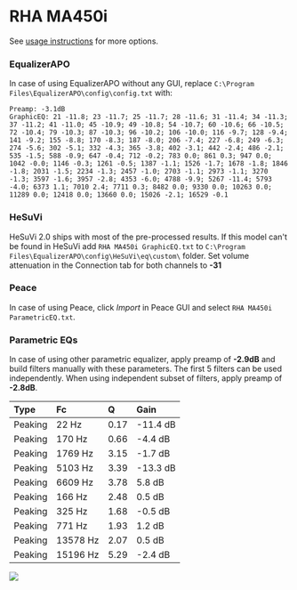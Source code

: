 # RHA MA450i
See [usage instructions](https://github.com/jaakkopasanen/AutoEq#usage) for more options.

### EqualizerAPO
In case of using EqualizerAPO without any GUI, replace `C:\Program Files\EqualizerAPO\config\config.txt`
with:
```
Preamp: -3.1dB
GraphicEQ: 21 -11.8; 23 -11.7; 25 -11.7; 28 -11.6; 31 -11.4; 34 -11.3; 37 -11.2; 41 -11.0; 45 -10.9; 49 -10.8; 54 -10.7; 60 -10.6; 66 -10.5; 72 -10.4; 79 -10.3; 87 -10.3; 96 -10.2; 106 -10.0; 116 -9.7; 128 -9.4; 141 -9.2; 155 -8.8; 170 -8.3; 187 -8.0; 206 -7.4; 227 -6.8; 249 -6.3; 274 -5.6; 302 -5.1; 332 -4.3; 365 -3.8; 402 -3.1; 442 -2.4; 486 -2.1; 535 -1.5; 588 -0.9; 647 -0.4; 712 -0.2; 783 0.0; 861 0.3; 947 0.0; 1042 -0.0; 1146 -0.3; 1261 -0.5; 1387 -1.1; 1526 -1.7; 1678 -1.8; 1846 -1.8; 2031 -1.5; 2234 -1.3; 2457 -1.0; 2703 -1.1; 2973 -1.1; 3270 -1.3; 3597 -1.6; 3957 -2.8; 4353 -6.0; 4788 -9.9; 5267 -11.4; 5793 -4.0; 6373 1.1; 7010 2.4; 7711 0.3; 8482 0.0; 9330 0.0; 10263 0.0; 11289 0.0; 12418 0.0; 13660 0.0; 15026 -2.1; 16529 -0.1
```

### HeSuVi
HeSuVi 2.0 ships with most of the pre-processed results. If this model can't be found in HeSuVi add
`RHA MA450i GraphicEQ.txt` to `C:\Program Files\EqualizerAPO\config\HeSuVi\eq\custom\` folder.
Set volume attenuation in the Connection tab for both channels to **-31**

### Peace
In case of using Peace, click *Import* in Peace GUI and select `RHA MA450i ParametricEQ.txt`.

### Parametric EQs
In case of using other parametric equalizer, apply preamp of **-2.9dB** and build filters manually
with these parameters. The first 5 filters can be used independently.
When using independent subset of filters, apply preamp of **-2.8dB**.

| Type    | Fc       |    Q | Gain     |
|:--------|:---------|:-----|:---------|
| Peaking | 22 Hz    | 0.17 | -11.4 dB |
| Peaking | 170 Hz   | 0.66 | -4.4 dB  |
| Peaking | 1769 Hz  | 3.15 | -1.7 dB  |
| Peaking | 5103 Hz  | 3.39 | -13.3 dB |
| Peaking | 6609 Hz  | 3.78 | 5.8 dB   |
| Peaking | 166 Hz   | 2.48 | 0.5 dB   |
| Peaking | 325 Hz   | 1.68 | -0.5 dB  |
| Peaking | 771 Hz   | 1.93 | 1.2 dB   |
| Peaking | 13578 Hz | 2.07 | 0.5 dB   |
| Peaking | 15196 Hz | 5.29 | -2.4 dB  |

![](https://raw.githubusercontent.com/jaakkopasanen/AutoEq/master/results/innerfidelity/sbaf-serious/RHA%20MA450i/RHA%20MA450i.png)